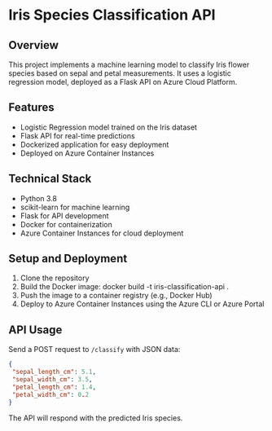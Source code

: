 # Iris Species Classification API

## Overview
This project implements a machine learning model to classify Iris flower species based on sepal and petal measurements. It uses a logistic regression model, deployed as a Flask API on Azure Cloud Platform.

## Features
- Logistic Regression model trained on the Iris dataset
- Flask API for real-time predictions
- Dockerized application for easy deployment
- Deployed on Azure Container Instances

## Technical Stack
- Python 3.8
- scikit-learn for machine learning
- Flask for API development
- Docker for containerization
- Azure Container Instances for cloud deployment

## Setup and Deployment
1. Clone the repository
2. Build the Docker image: docker build -t iris-classification-api .
3. Push the image to a container registry (e.g., Docker Hub)
4. Deploy to Azure Container Instances using the Azure CLI or Azure Portal

## API Usage
Send a POST request to `/classify` with JSON data:

```json
{
 "sepal_length_cm": 5.1,
 "sepal_width_cm": 3.5,
 "petal_length_cm": 1.4,
 "petal_width_cm": 0.2
}
```
The API will respond with the predicted Iris species.
